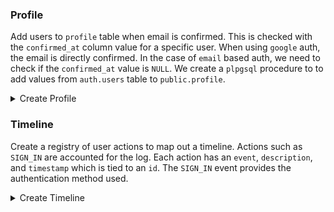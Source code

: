 ### Profile

Add users to `profile` table when email is confirmed. This is checked with the `confirmed_at` column value for a specific user. When using `google` auth, the email is directly confirmed. In the case of `email` based auth, we need to check if the `confirmed_at` value is `NULL`. We create a `plpgsql` procedure to to add values from `auth.users` table to `public.profile`.

<details>
<summary>Create Profile</summary>

```sql
CREATE TABLE public.profile (
  id UUID REFERENCES auth.users PRIMARY KEY,
  email TEXT NOT NULL,
  provider TEXT NOT NULL,
  full_name TEXT,
  avatar_type TEXT NOT NULL DEFAULT 'marble',
  pin TEXT,
  confirmed_at TIMESTAMP WITH TIME ZONE DEFAULT Timezone('utc'::text, Now()) NOT NULL,
  created_at TIMESTAMP WITH TIME ZONE DEFAULT Timezone('utc'::text, Now()) NOT NULL
);

CREATE OR REPLACE FUNCTION public.create_new_profile()
returns TRIGGER AS $$
BEGIN
INSERT INTO public.profile
(
  id,
  email,
  provider,
  full_name,
  confirmed_at,
  created_at
)
VALUES
(
  new.id,
  new.email,
  new.raw_app_meta_data->>'provider',
  new.raw_user_meta_data->>'full_name',
  new.confirmed_at,
  new.created_at
);
return new;
end;$$ language plpgsql security definer;

CREATE TRIGGER on_google_auth AFTER
INSERT ON auth.users FOR EACH ROW WHEN (
new.confirmed_at IS NOT NULL
) EXECUTE PROCEDURE public.create_new_profile();

CREATE TRIGGER on_email_auth AFTER
UPDATE OF confirmed_at ON auth.users FOR EACH ROW
EXECUTE PROCEDURE public.create_new_profile();
```

</details>

### Timeline

Create a registry of user actions to map out a timeline. Actions such as `SIGN_IN` are accounted for the log. Each action has an `event`, `description`, and `timestamp` which is tied to an `id`. The `SIGN_IN` event provides the authentication method used.

<details>
<summary>Create Timeline</summary>

```sql
CREATE TABLE timeline (
  task SERIAL NOT NULL PRIMARY KEY,
  id UUID NOT NULL,
  event TEXT NOT NULL,
  description TEXT,
  timestamp TIMESTAMP WITH TIME ZONE DEFAULT Timezone('utc'::text, Now()) NOT NULL
);

CREATE OR REPLACE FUNCTION public.add_sign_in()
returns TRIGGER AS $$
BEGIN
INSERT INTO public.timeline
(
  id,
  event,
  description,
  timestamp
)
VALUES
(
  new.id,
  'SIGN_IN',
  new.raw_app_meta_data->>'provider',
  new.last_sign_in_at
);
return new;
end;$$ language plpgsql security definer;

CREATE TRIGGER on_sign_in AFTER INSERT OR UPDATE
OF last_sign_in_at ON auth.users FOR EACH ROW WHEN (
  new.last_sign_in_at IS NOT NULL
) EXECUTE PROCEDURE public.add_sign_in();

CREATE OR REPLACE FUNCTION public.add_name_change()
returns TRIGGER AS $$
BEGIN
INSERT INTO public.timeline
(
  id,
  event,
  description,
  timestamp
)
VALUES
(
  new.id,
  'NAME_CHANGE',
  new.full_name,
  current_timestamp
);
return new;
end;$$ language plpgsql security definer;

CREATE TRIGGER on_name_change AFTER UPDATE
OF full_name ON public.profile FOR EACH ROW
EXECUTE PROCEDURE public.add_name_change();

CREATE OR REPLACE FUNCTION public.add_avatar_change()
returns TRIGGER AS $$
BEGIN
INSERT INTO public.timeline
(
  id,
  event,
  description,
  timestamp
)
VALUES
(
  new.id,
  'AVATAR_CHANGE',
  new.avatar_type,
  current_timestamp
);
return new;
end;$$ language plpgsql security definer;

CREATE TRIGGER on_avatar_change AFTER UPDATE
OF avatar_type ON public.profile FOR EACH ROW
EXECUTE PROCEDURE public.add_avatar_change();
```

</details>
